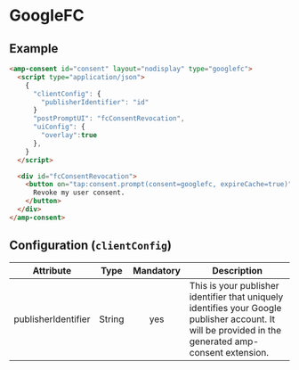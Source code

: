 # GoogleFC

## Example

```html
<amp-consent id="consent" layout="nodisplay" type="googlefc">
  <script type="application/json">
    {
      "clientConfig": {
        "publisherIdentifier": "id"
      }
      "postPromptUI": "fcConsentRevocation",
      "uiConfig": {
        "overlay":true
      },
    }
  </script>

  <div id="fcConsentRevocation">
    <button on="tap:consent.prompt(consent=googlefc, expireCache=true)">
      Revoke my user consent.
    </button>
  </div>
</amp-consent>
```

## Configuration (`clientConfig`)

| Attribute |  Type  | Mandatory | Description                                                                                                                                                                                                |
| --------- | :----: | :-------: | ---------------------------------------------------------------------------------------------------------------------------------------------------------------------------------------------------------- |
| publisherIdentifier    | String |    yes    | This is your publisher identifier that uniquely identifies your Google publisher account. It will be provided in the generated amp-consent extension.
